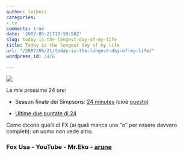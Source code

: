 ```yaml
---
author: leibniz
categories:
- tv
comments: true
date: '2007-05-21T18:50:50Z'
slug: today-is-the-longest-day-of-my-life
title: Today is the longest day of my life
url: "/2007/05/21/today-is-the-longest-day-of-my-life/"
wordpress_id: 2476

---
```

![](https://www.arune.com/images/bauer06.jpg)

Le mie prossime 24 ore:



	
  * Season finale dei Simpsons: [24 minutes](https://mrekofiles.blogspot.com/2007/05/usa-simpson-s18e22-24-minutes.html) (cioè [questo](https://www.youtube.com/watch?v=W-SCLZ8av8Y))

	
  * [Ultime due puntate di 24](https://www.fox.com/24/)


Come dicono quelli di FX (ai quali manca una "o" per essere davvero completi): un uomo non vede altro.


### Fox Usa - YouTube - Mr.Eko - [arune](https://www.arune.com/?p=263)
